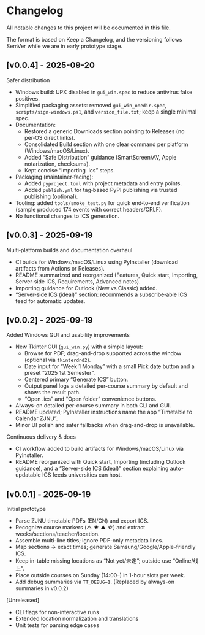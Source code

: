 # Changelog

All notable changes to this project will be documented in this file.

The format is based on Keep a Changelog, and the versioning follows SemVer while we are in early prototype stage.

## [v0.0.4] - 2025-09-20

Safer distribution

- Windows build: UPX disabled in `gui_win.spec` to reduce antivirus false positives.
- Simplified packaging assets: removed `gui_win_onedir.spec`, `scripts/sign-windows.ps1`, and `version_file.txt`; keep a single minimal spec.
- Documentation:
  - Restored a generic Downloads section pointing to Releases (no per‑OS direct links).
  - Consolidated Build section with one clear command per platform (Windows/macOS/Linux).
  - Added “Safe Distribution” guidance (SmartScreen/AV, Apple notarization, checksums).
  - Kept concise “Importing .ics” steps.
- Packaging (maintainer‑facing):
  - Added `pyproject.toml` with project metadata and entry points.
  - Added `publish.yml` for tag‑based PyPI publishing via trusted publishing (optional).
- Tooling: added `tools/smoke_test.py` for quick end‑to‑end verification (sample produced 174 events with correct headers/CRLF).
- No functional changes to ICS generation.

## [v0.0.3] - 2025-09-19

Multi‑platform builds and documentation overhaul

- CI builds for Windows/macOS/Linux using PyInstaller (download artifacts from Actions or Releases).
- README summarized and reorganized (Features, Quick start, Importing, Server‑side ICS, Requirements, Advanced notes).
- Importing guidance for Outlook (New vs Classic) added.
- “Server‑side ICS (ideal)” section: recommends a subscribe‑able ICS feed for automatic updates.

## [v0.0.2] - 2025-09-19

Added Windows GUI and usability improvements

- New Tkinter GUI (`gui_win.py`) with a simple layout:
  - Browse for PDF; drag-and-drop supported across the window (optional via `tkinterdnd2`).
  - Date input for “Week 1 Monday” with a small Pick date button and a preset “2025 1st Semester”.
  - Centered primary “Generate ICS” button.
  - Output panel logs a detailed per-course summary by default and shows the result path.
  - “Open .ics” and “Open folder” convenience buttons.
- Always-on detailed per-course summary in both CLI and GUI.
- README updated; PyInstaller instructions name the app “Timetable to Calendar ZJNU”.
- Minor UI polish and safer fallbacks when drag-and-drop is unavailable.

Continuous delivery & docs

- CI workflow added to build artifacts for Windows/macOS/Linux via PyInstaller.
- README reorganized with Quick start, Importing (including Outlook guidance), and a “Server-side ICS (ideal)” section explaining auto-updatable ICS feeds universities can host.

## [v0.0.1] - 2025-09-19

Initial prototype

- Parse ZJNU timetable PDFs (EN/CN) and export ICS.
- Recognize course markers (△ ★ ▲ ☆) and extract weeks/sections/teacher/location.
- Assemble multi-line titles; ignore PDF-only metadata lines.
- Map sections → exact times; generate Samsung/Google/Apple-friendly ICS.
- Keep in-table missing locations as “Not yet/未定”; outside use “Online/线上”.
- Place outside courses on Sunday (14:00–) in 1-hour slots per week.
- Add debug summaries via `TT_DEBUG=1`. (Replaced by always-on summaries in v0.0.2)

[Unreleased]

- CLI flags for non-interactive runs
- Extended location normalization and translations
- Unit tests for parsing edge cases
